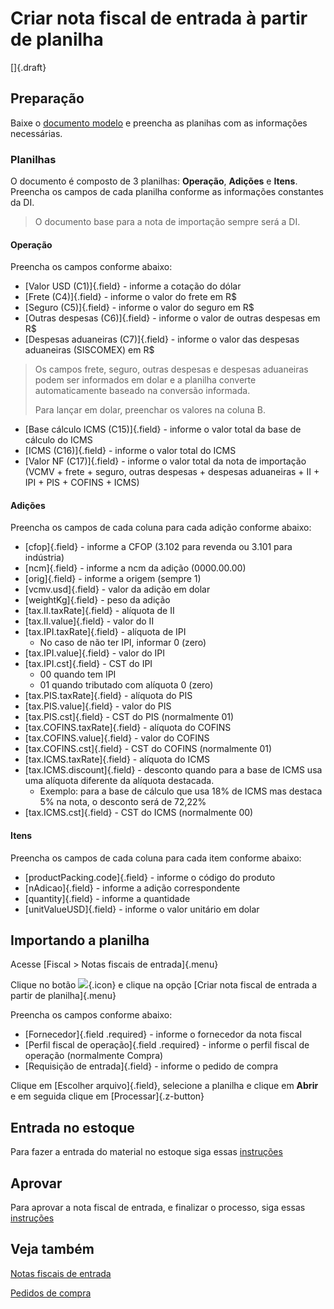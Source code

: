# Criar nota fiscal de entrada à partir de planilha

[]{.draft}

## Preparação 

Baixe o [documento modelo](incomingInvoiceOpCreateFromSpreadsheet.xlsx) e preencha as planihas com as informações necessárias.

### Planilhas

O documento é composto de 3 planilhas: **Operação**, **Adições** e **Itens**. Preencha os campos de cada planilha conforme as informações constantes da DI.

>O documento base para a nota de importação sempre será a DI.


#### Operação

Preencha os campos conforme abaixo:

* [Valor USD (C1)]{.field} - informe a cotação do dólar
* [Frete (C4)]{.field} - informe o valor do frete em R$
* [Seguro (C5)]{.field} - informe o valor do seguro em R$
* [Outras despesas (C6)]{.field} - informe o valor de outras despesas em R$
* [Despesas aduaneiras (C7)]{.field} - informe o valor das despesas aduaneiras (SISCOMEX) em R$

> Os campos frete, seguro, outras despesas e despesas aduaneiras podem ser informados em dolar e a planilha converte automaticamente baseado na conversão informada.
>
>Para lançar em dolar, preenchar os valores na coluna B.

* [Base cálculo ICMS (C15)]{.field} - informe o valor total da base de cálculo do ICMS
* [ICMS (C16)]{.field} - informe o valor total do ICMS 
* [Valor NF (C17)]{.field} - informe o valor total da nota de importação (VCMV + frete + seguro, outras despesas + despesas aduaneiras + II + IPI + PIS + COFINS + ICMS)

#### Adições

Preencha os campos de cada coluna para cada adição conforme abaixo:

* [cfop]{.field} - informe a CFOP (3.102 para revenda ou 3.101 para indústria)
* [ncm]{.field} - informe a ncm da adição (0000.00.00)
* [orig]{.field} - informe a origem (sempre 1)
* [vcmv.usd]{.field} - valor da adição em dolar 
* [weightKg]{.field} - peso da adição
* [tax.II.taxRate]{.field} - alíquota de II
* [tax.II.value]{.field} - valor do II
* [tax.IPI.taxRate]{.field} - alíquota de IPI
    * No caso de não ter IPI, informar 0 (zero)
* [tax.IPI.value]{.field} - valor do IPI
* [tax.IPI.cst]{.field} - CST do IPI
    * 00 quando tem IPI
    * 01 quando tributado com alíquota 0 (zero)
* [tax.PIS.taxRate]{.field} - alíquota do PIS 
* [tax.PIS.value]{.field} - valor do PIS
* [tax.PIS.cst]{.field} - CST do PIS (normalmente 01)
* [tax.COFINS.taxRate]{.field} - alíquota do COFINS
* [tax.COFINS.value]{.field} - valor do COFINS
* [tax.COFINS.cst]{.field} - CST do COFINS (normalmente 01)
* [tax.ICMS.taxRate]{.field} - alíquota do ICMS
* [tax.ICMS.discount]{.field} - desconto quando para a base de ICMS usa uma alíquota diferente da alíquota destacada.
    * Exemplo: para a base de cálculo que usa 18% de ICMS mas destaca 5% na nota, o desconto será de 72,22%
* [tax.ICMS.cst]{.field} - CST do ICMS (normalmente 00)

#### Itens

Preencha os campos de cada coluna para cada item conforme abaixo:

* [productPacking.code]{.field} - informe o código do produto
* [nAdicao]{.field} - informe a adição correspondente
* [quantity]{.field} - informe a quantidade
* [unitValueUSD]{.field} - informe o valor unitário em dolar

## Importando a planilha

Acesse [Fiscal > Notas fiscais de entrada]{.menu} 

Clique no botão ![](https://static.zenerp.app.br/icons/action-more-toolbar.svg){.icon} e clique na opção [Criar nota fiscal de entrada a partir de planilha]{.menu}

Preencha os campos conforme abaixo:

* [Fornecedor]{.field .required} - informe o fornecedor da nota fiscal
* [Perfil fiscal de operação]{.field .required} - informe o perfil fiscal de operação (normalmente Compra)
* [Requisição de entrada]{.field} - informe o pedido de compra

Clique em [Escolher arquivo]{.field}, selecione a planilha e clique em **Abrir** e em seguida clique em [Processar]{.z-button}

## Entrada no estoque

Para fazer a entrada do material no estoque siga essas [instruções](/material/incomingListOpImport)

## Aprovar

Para aprovar a nota fiscal de entrada, e finalizar o processo, siga essas [instruções](/fiscal/incomingInvoice/incomingInvoice)

## Veja também

[Notas fiscais de entrada](/fiscal/incomingInvoice)

[Pedidos de compra](/purchase/purchase)
